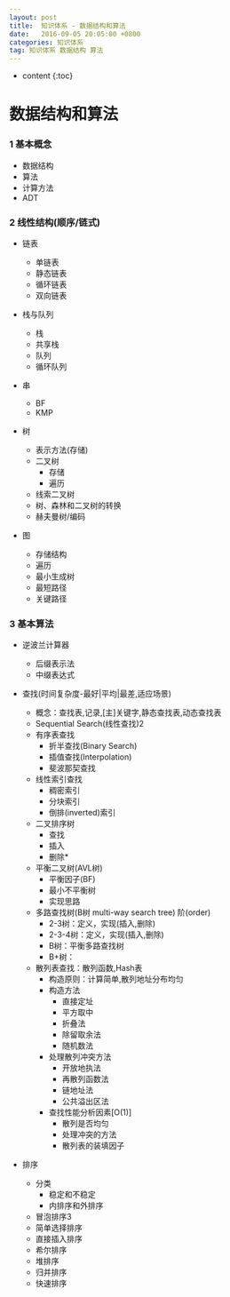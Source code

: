 ```yaml
---
layout: post
title:  知识体系 - 数据结构和算法
date:   2016-09-05 20:05:00 +0800
categories: 知识体系
tag: 知识体系 数据结构 算法
---
```


* content
{:toc}

 

# 数据结构和算法

### 1 基本概念

* 数据结构
* 算法
* 计算方法
* ADT

### 2 线性结构(顺序/链式)

* 链表
    - 单链表
    - 静态链表
    - 循环链表
    - 双向链表
	
* 栈与队列
    - 栈
    - 共享栈
    - 队列
    - 循环队列
	
* 串
	- BF
	- KMP
	
* 树
    - 表示方法(存储)
    - 二叉树
		- 存储
		- 遍历
    - 线索二叉树
    - 树、森林和二叉树的转换
    - 赫夫曼树/编码
	
* 图
	- 存储结构
	- 遍历
	- 最小生成树
	- 最短路径
	- 关键路径
	
### 3 基本算法

* 逆波兰计算器
	- 后缀表示法
	- 中缀表达式
	
* 查找(时间复杂度-最好|平均|最差,适应场景)
    - 概念：查找表,记录,[主]关键字,静态查找表,动态查找表
    - Sequential Search(线性查找)2
    - 有序表查找
		- 折半查找(Binary Search)
		- 插值查找(Interpolation)
		- 斐波那契查找
    - 线性索引查找
		- 稠密索引
		- 分块索引
		- 倒排(inverted)索引
    - 二叉排序树
		- 查找
		- 插入
		- 删除*
    - 平衡二叉树(AVL树)
        - 平衡因子(BF)
        - 最小不平衡树
        - 实现思路
    - 多路查找树(B树 multi-way search tree) 阶(order)
        - 2-3树：定义，实现(插入,删除)
        - 2-3-4树：定义，实现(插入,删除)
        - B树：平衡多路查找树
        - B+树：
    - 散列表查找：散列函数,Hash表
        - 构造原则：计算简单,散列地址分布均匀
        - 构造方法
			- 直接定址
			- 平方取中
			- 折叠法
			- 除留取余法
			- 随机数法
        - 处理散列冲突方法
			- 开放地执法
			- 再散列函数法
			- 链地址法
			- 公共溢出区法
        - 查找性能分析因素[O(1)]
			- 散列是否均匀
			- 处理冲突的方法
			- 散列表的装填因子
			
* 排序
	- 分类
		- 稳定和不稳定
		- 内排序和外排序
	- 冒泡排序3
	- 简单选择排序
	- 直接插入排序
	- 希尔排序
	- 堆排序
	- 归并排序
	- 快速排序
	
